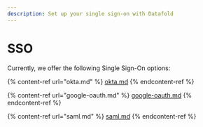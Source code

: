 ```yaml
---
description: Set up your single sign-on with Datafold
---
```


# SSO

Currently, we offer the following Single Sign-On options:

{% content-ref url="okta.md" %}
[okta.md](okta.md)
{% endcontent-ref %}

{% content-ref url="google-oauth.md" %}
[google-oauth.md](google-oauth.md)
{% endcontent-ref %}

{% content-ref url="saml.md" %}
[saml.md](saml.md)
{% endcontent-ref %}
